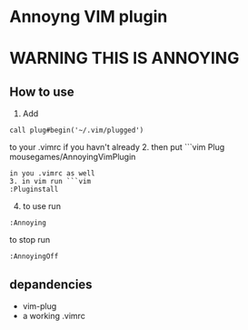 # Annoyng VIM plugin

# WARNING THIS IS ANNOYING

## How to use
1. Add
```vim
call plug#begin('~/.vim/plugged')
```
to your .vimrc if you havn't already
2. then put ```vim
Plug mousegames/AnnoyingVimPlugin
```
in you .vimrc as well
3. in vim run ```vim
:Pluginstall
```
4. to use run
```vim
:Annoying
```
to stop run
```vim
:AnnoyingOff
```

## depandencies
- vim-plug
- a working .vimrc
